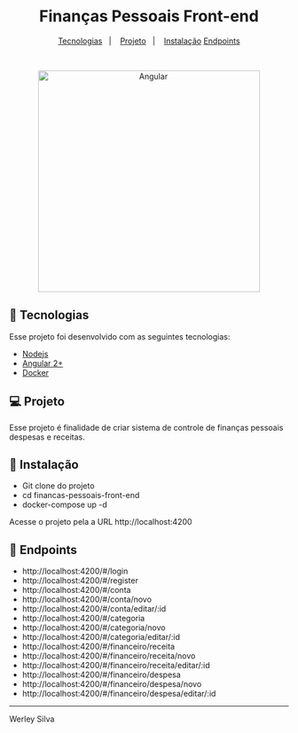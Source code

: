 <h1 align="center">
    Finanças Pessoais Front-end 
</h1>

<p align="center">
  <a href="#-tecnologias">Tecnologias</a>&nbsp;&nbsp;&nbsp;|&nbsp;&nbsp;&nbsp;
  <a href="#-projeto">Projeto</a>&nbsp;&nbsp;&nbsp;|&nbsp;&nbsp;&nbsp;
  <a href="#-instalacao">Instalação</a>
  <a href="#-endpoints">Endpoints</a>
</p>

<br>

<p align="center">
  <img alt="Angular" src="https://angular.io/assets/images/logos/angular/angular.svg" width="400">
</p>

## 🚀 Tecnologias

Esse projeto foi desenvolvido com as seguintes tecnologias:

- [Nodejs](https://nodejs.org/)
- [Angular 2+](https://angular.io/)
- [Docker](https://www.docker.com/)
## 💻 Projeto

Esse projeto é finalidade de criar sistema de controle de finanças pessoais despesas e receitas.  

## 🔖 Instalação

- Git clone do projeto 
- cd financas-pessoais-front-end 
- docker-compose up -d 

Acesse o projeto pela a URL http://localhost:4200 

## 🔖 Endpoints 

- http://localhost:4200/#/login 
- http://localhost:4200/#/register 
- http://localhost:4200/#/conta
- http://localhost:4200/#/conta/novo
- http://localhost:4200/#/conta/editar/:id
- http://localhost:4200/#/categoria
- http://localhost:4200/#/categoria/novo
- http://localhost:4200/#/categoria/editar/:id
- http://localhost:4200/#/financeiro/receita 
- http://localhost:4200/#/financeiro/receita/novo
- http://localhost:4200/#/financeiro/receita/editar/:id
- http://localhost:4200/#/financeiro/despesa
- http://localhost:4200/#/financeiro/despesa/novo
- http://localhost:4200/#/financeiro/despesa/editar/:id

---

Werley Silva